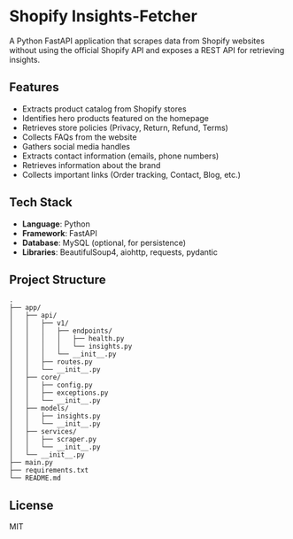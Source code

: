 # Shopify Insights-Fetcher

A Python FastAPI application that scrapes data from Shopify websites without using the official Shopify API and exposes a REST API for retrieving insights.

## Features

- Extracts product catalog from Shopify stores
- Identifies hero products featured on the homepage
- Retrieves store policies (Privacy, Return, Refund, Terms)
- Collects FAQs from the website
- Gathers social media handles
- Extracts contact information (emails, phone numbers)
- Retrieves information about the brand
- Collects important links (Order tracking, Contact, Blog, etc.)

## Tech Stack

- **Language**: Python
- **Framework**: FastAPI
- **Database**: MySQL (optional, for persistence)
- **Libraries**: BeautifulSoup4, aiohttp, requests, pydantic

## Project Structure

```
.
├── app/
│   ├── api/
│   │   ├── v1/
│   │   │   ├── endpoints/
│   │   │   │   ├── health.py
│   │   │   │   └── insights.py
│   │   │   └── __init__.py
│   │   ├── routes.py
│   │   └── __init__.py
│   ├── core/
│   │   ├── config.py
│   │   ├── exceptions.py
│   │   └── __init__.py
│   ├── models/
│   │   ├── insights.py
│   │   └── __init__.py
│   ├── services/
│   │   ├── scraper.py
│   │   └── __init__.py
│   └── __init__.py
├── main.py
├── requirements.txt
└── README.md
```



## License

MIT
